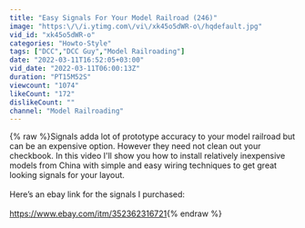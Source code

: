 ```yaml
---
title: "Easy Signals For Your Model Railroad (246)"
image: "https:\/\/i.ytimg.com\/vi\/xk45o5dWR-o\/hqdefault.jpg"
vid_id: "xk45o5dWR-o"
categories: "Howto-Style"
tags: ["DCC","DCC Guy","Model Railroading"]
date: "2022-03-11T16:52:05+03:00"
vid_date: "2022-03-11T06:00:13Z"
duration: "PT15M52S"
viewcount: "1074"
likeCount: "172"
dislikeCount: ""
channel: "Model Railroading"
---
```

{% raw %}Signals adda lot of prototype accuracy to your model railroad but can be an expensive option. However they need not clean out your checkbook. In this video I'll show you how to install relatively inexpensive models from China with simple and easy  wiring techniques to get great looking signals for your layout.<br /><br />Here’s an ebay link for the signals I purchased:<br /><br /><a rel="nofollow" target="blank" href="https://www.ebay.com/itm/352362316721">https://www.ebay.com/itm/352362316721</a>{% endraw %}
